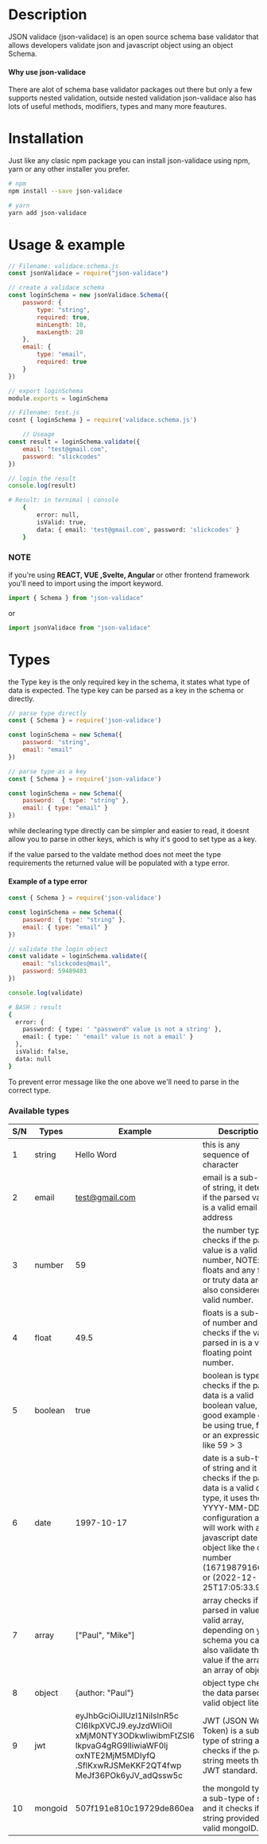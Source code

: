 
# Description

JSON validace (json-validace) is an open source schema base validator that allows developers validate json and javascript object using an object Schema.

#### Why use json-validace

There are alot of schema base validator packages out there but only a few supports nested validation, outside nested validation json-validace also has lots of useful methods, modifiers, types and many more feautures.

  

# Installation

Just like any clasic npm package you can install json-validace using npm, yarn or any other installer you prefer.

```bash
# npm
npm install --save json-validace
```

```bash
# yarn 
yarn add json-validace 
```

# Usage & example

```javascript
// Filename: validace.schema.js
const jsonValidace = require("json-validace")

// create a validace schema 
const loginSchema = new jsonValidace.Schema({
    password: {
        type: "string",
        required: true,
        minLength: 10,
        maxLength: 20
    },
    email: {
        type: "email",
        required: true
    }
})

// export loginSchema
module.exports = loginSchema
```

```javascript
// Filename: test.js
cosnt { loginSchema } = require('validace.schema.js')

    // Useage
const result = loginSchema.validate({
    email: "test@gmail.com",
    password: "slickcodes"
})

// login the result
console.log(result)
```

```bash
# Result: in ternimal | console
    {
        error: null,
        isValid: true,
        data: { email: 'test@gmail.com', password: 'slickcodes' }
    }
```

### NOTE

if you're using <strong>REACT, VUE ,Svelte, Angular </strong> or other frontend framework you'll need to import using the import keyword.

```javascript
import { Schema } from "json-validace"
```
or
```javascript
import jsonValidace from "json-validace"
```

# Types

the Type key is the only required key in the schema, it states what type of data is expected.
The type key can be parsed as a key in the schema or directly.


```js
// parse type directly
const { Schema } = require('json-validace')

const loginSchema = new Schema({
    password: "string",
    email: "email"
})
```

```js
// parse type as a key 
const { Schema } = require('json-validace')

const loginSchema = new Schema({
    password:  { type: "string" },
    email: { type: "email" }
})
```

while declearing type directly can be simpler and easier to read, it doesnt allow you to parse in other keys, which is why it's good to set type as a key.

if the value parsed to the valdate method does not meet the type requirements the returned value will be populated with a type error.

#### Example of a type error

```javascript
const { Schema } = require('json-validace')

const loginSchema = new Schema({
    password: { type: "string" },
    email: { type: "email" }
})

// validate the login object
const validate = loginSchema.validate({
    email: "slickcodes@mail",
    password: 59489483
})

console.log(validate)
```

```bash
# BASH : result
{
  error: {
    password: { type: ' "password" value is not a string' },
    email: { type: ' "email" value is not a email' }
  },
  isValid: false,
  data: null
}

```

To prevent error message like the one above we'll need to parse in the correct type.

### Available types

| S/N | Types  | Example        | Description                         |
|-----|--------|----------------|-------------------------------------|
| 1   | string  | Hello Word       |  this is any sequence of character
| 2   | email   | test@gmail.com   | email is a sub-type of string, it detects if the parsed value is a valid email address
| 3   | number  | 59               | the number type checks if the parsed value is a valid number, NOTE: floats and any falsy or truty data are also considered as valid number.
| 4   | float   | 49.5             | floats is a sub-type of number and it checks if the value parsed in is a valid floating point number.
| 5   | boolean | true             | boolean is type checks if the parsed data is a valid boolean value, a good example can be using true, false or an expression like 59 > 3
| 6   | date    | 1997-10-17       | date is a sub-type of string and it checks if the parsed data is a valid date type, it uses the YYYY-MM-DD configuration and it will work with any javascript date object like the date number (1671987916618) or (2022-12-25T17:05:33.957Z)
| 7   | array   | ["Paul", "Mike"] | array checks if the parsed in value is a valid array, depending on your schema you can also validate the value if the array is an array of object.
| 8   | object  | {author: "Paul"} | object type check if the data parsed is a valid object literal
| 9   | jwt     |  eyJhbGciOiJIUzI1NiIsInR5c<br>CI6IkpXVCJ9.eyJzdWIiOiI<br>xMjM0NTY3ODkwIiwibmFtZSI6 <br> IkpvaG4gRG9lIiwiaWF0Ij<br>oxNTE2MjM5MDIyfQ<br>.SflKxwRJSMeKKF2QT4fwp<br>MeJf36POk6yJV_adQssw5c                 | JWT (JSON Web Token) is a sub-type of string and it checks if the parsed string meets the JWT standard.
| 10  | mongoid | 507f191e810c19729de860ea | the mongoId type is a sub-type of string and it checks if the string provided is a valid mongoID.

